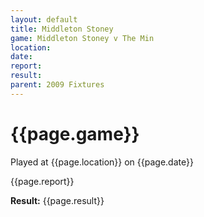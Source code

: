 ```yaml
---
layout: default
title: Middleton Stoney
game: Middleton Stoney v The Min
location: 
date: 
report: 
result: 
parent: 2009 Fixtures
---
```


# {{page.game}}

Played at {{page.location}} on {{page.date}}

{{page.report}}

**Result:** {{page.result}}
